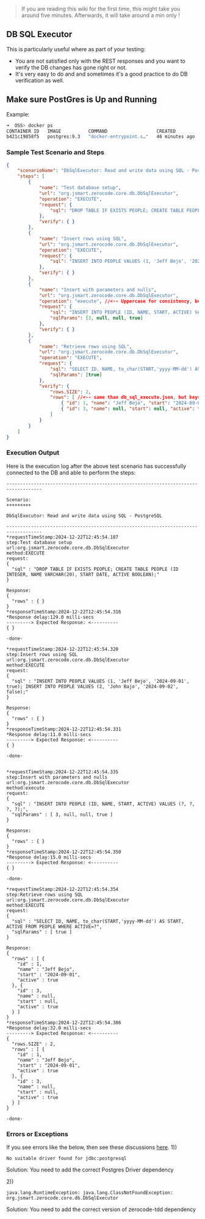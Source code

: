 > If you are reading this wiki for the first time, this might take you around five minutes.
> Afterwards, it will take around a min only !

## DB SQL Executor

This is particularly useful where as part of your testing:
- You are not satisfied only with the REST responses and you want to verify the DB changes has gone right or not. 
- It's very easy to do and and sometimes it's a good practice to do DB verification as well.

## Make sure PostGres is Up and Running
Example:
```bash
➜  OSS> docker ps                                            
CONTAINER ID   IMAGE          COMMAND                  CREATED          STATUS          PORTS                     NAMES
b421c19858f5   postgres:9.3   "docker-entrypoint.s…"   46 minutes ago   Up 46 minutes   0.0.0.0:35432->5432/tcp   compose-db-1
```

### Sample Test Scenario and Steps
```json
{
    "scenarioName": "DbSqlExecutor: Read and write data using SQL - PostgreSQL",
    "steps": [
        {
            "name": "Test database setup",
            "url": "org.jsmart.zerocode.core.db.DbSqlExecutor",
            "operation": "EXECUTE",
            "request": {
                "sql": "DROP TABLE IF EXISTS PEOPLE; CREATE TABLE PEOPLE (ID INTEGER, NAME VARCHAR(20), START DATE, ACTIVE BOOLEAN);"
            },
            "verify": { }
        },
        {
            "name": "Insert rows using SQL",
            "url": "org.jsmart.zerocode.core.db.DbSqlExecutor",
            "operation": "EXECUTE",
            "request": {
                "sql": "INSERT INTO PEOPLE VALUES (1, 'Jeff Bejo', '2024-09-01', true); INSERT INTO PEOPLE VALUES (2, 'John Bajo', '2024-09-02', false);"
            },
            "verify": { }
        },
        {
            "name": "Insert with parameters and nulls",
            "url": "org.jsmart.zerocode.core.db.DbSqlExecutor",
            "operation": "execute", //<-- Uppercase for consistency, but also allows lowercase
            "request": {
                "sql": "INSERT INTO PEOPLE (ID, NAME, START, ACTIVE) VALUES (?, ?, ?, ?);",
                "sqlParams": [3, null, null, true]
            },
            "verify": { }
        },
        {
            "name": "Retrieve rows using SQL",
            "url": "org.jsmart.zerocode.core.db.DbSqlExecutor",
            "operation": "EXECUTE",
            "request": {
                "sql": "SELECT ID, NAME, to_char(START,'yyyy-MM-dd') AS START, ACTIVE FROM PEOPLE WHERE ACTIVE=?",
                "sqlParams": [true]
            },
            "verify": {
				"rows.SIZE": 2,
                "rows": [ //<-- same than db_sql_execute.json, but keys in lowercase (postgres converts to lower)
                    { "id": 1, "name": "Jeff Bejo", "start": "2024-09-01", "active": true },
                    { "id": 3, "name": null, "start": null, "active": true }
                ]
            }
        }
    ]
}
```

### Execution Output
Here is the execution log after the above test scenario has successfully connected to the DB and able to perform the steps:
```text
-----------------------------------------------------------------------------------

Scenario:
+++++++++

DbSqlExecutor: Read and write data using SQL - PostgreSQL 

-----------------------------------------------------------------------------------
*requestTimeStamp:2024-12-22T12:45:54.187
step:Test database setup
url:org.jsmart.zerocode.core.db.DbSqlExecutor
method:EXECUTE
request:
{
  "sql" : "DROP TABLE IF EXISTS PEOPLE; CREATE TABLE PEOPLE (ID INTEGER, NAME VARCHAR(20), START DATE, ACTIVE BOOLEAN);"
} 

Response:
{
  "rows" : { }
}
*responseTimeStamp:2024-12-22T12:45:54.316 
*Response delay:129.0 milli-secs 
---------> Expected Response: <----------
{ } 
 
-done-

*requestTimeStamp:2024-12-22T12:45:54.320
step:Insert rows using SQL
url:org.jsmart.zerocode.core.db.DbSqlExecutor
method:EXECUTE
request:
{
  "sql" : "INSERT INTO PEOPLE VALUES (1, 'Jeff Bejo', '2024-09-01', true); INSERT INTO PEOPLE VALUES (2, 'John Bajo', '2024-09-02', false);"
} 

Response:
{
  "rows" : { }
}
*responseTimeStamp:2024-12-22T12:45:54.331 
*Response delay:11.0 milli-secs 
---------> Expected Response: <----------
{ } 
 
-done-


*requestTimeStamp:2024-12-22T12:45:54.335
step:Insert with parameters and nulls
url:org.jsmart.zerocode.core.db.DbSqlExecutor
method:execute
request:
{
  "sql" : "INSERT INTO PEOPLE (ID, NAME, START, ACTIVE) VALUES (?, ?, ?, ?);",
  "sqlParams" : [ 3, null, null, true ]
} 

Response:
{
  "rows" : { }
}
*responseTimeStamp:2024-12-22T12:45:54.350 
*Response delay:15.0 milli-secs 
---------> Expected Response: <----------
{ } 
 
-done-

*requestTimeStamp:2024-12-22T12:45:54.354
step:Retrieve rows using SQL
url:org.jsmart.zerocode.core.db.DbSqlExecutor
method:EXECUTE
request:
{
  "sql" : "SELECT ID, NAME, to_char(START,'yyyy-MM-dd') AS START, ACTIVE FROM PEOPLE WHERE ACTIVE=?",
  "sqlParams" : [ true ]
} 

Response:
{
  "rows" : [ {
    "id" : 1,
    "name" : "Jeff Bejo",
    "start" : "2024-09-01",
    "active" : true
  }, {
    "id" : 3,
    "name" : null,
    "start" : null,
    "active" : true
  } ]
}
*responseTimeStamp:2024-12-22T12:45:54.386 
*Response delay:32.0 milli-secs 
---------> Expected Response: <----------
{
  "rows.SIZE" : 2,
  "rows" : [ {
    "id" : 1,
    "name" : "Jeff Bejo",
    "start" : "2024-09-01",
    "active" : true
  }, {
    "id" : 3,
    "name" : null,
    "start" : null,
    "active" : true
  } ]
} 
 
-done-

```

### Errors or Exceptions
If you see errors like the below, then see these discussions [here](https://github.com/authorjapps/zerocode/pull/686).
1))
```text
No suitable driver found for jdbc:postgresql
```
Solution:
You need to add the correct Postgres Driver dependency

2))
```text
java.lang.RuntimeException: java.lang.ClassNotFoundException: org.jsmart.zerocode.core.db.DbSqlExecutor
```
Solution:
You need to add the correct version of zerocode-tdd dependency